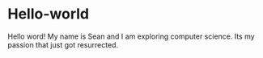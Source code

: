 # Hello-world
Hello word!  My name is Sean and I am exploring computer science.  Its my passion that just got resurrected. 
